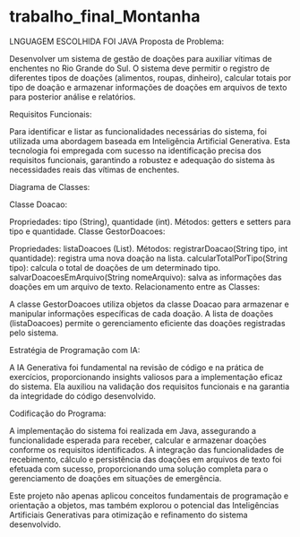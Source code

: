 # trabalho_final_Montanha
LNGUAGEM ESCOLHIDA FOI JAVA
Proposta de Problema:

Desenvolver um sistema de gestão de doações para auxiliar vítimas de enchentes no Rio Grande do Sul. O sistema deve permitir o registro de diferentes tipos de doações (alimentos, roupas, dinheiro), calcular totais por tipo de doação e armazenar informações de doações em arquivos de texto para posterior análise e relatórios.

Requisitos Funcionais:

Para identificar e listar as funcionalidades necessárias do sistema, foi utilizada uma abordagem baseada em Inteligência Artificial Generativa. Esta tecnologia foi empregada com sucesso na identificação precisa dos requisitos funcionais, garantindo a robustez e adequação do sistema às necessidades reais das vítimas de enchentes.

Diagrama de Classes:

Classe Doacao:

Propriedades: tipo (String), quantidade (int).
Métodos: getters e setters para tipo e quantidade.
Classe GestorDoacoes:

Propriedades: listaDoacoes (List<Doacao>).
Métodos:
registrarDoacao(String tipo, int quantidade): registra uma nova doação na lista.
calcularTotalPorTipo(String tipo): calcula o total de doações de um determinado tipo.
salvarDoacoesEmArquivo(String nomeArquivo): salva as informações das doações em um arquivo de texto.
Relacionamento entre as Classes:

A classe GestorDoacoes utiliza objetos da classe Doacao para armazenar e manipular informações específicas de cada doação. A lista de doações (listaDoacoes) permite o gerenciamento eficiente das doações registradas pelo sistema.

Estratégia de Programação com IA:

A IA Generativa foi fundamental na revisão de código e na prática de exercícios, proporcionando insights valiosos para a implementação eficaz do sistema. Ela auxiliou na validação dos requisitos funcionais e na garantia da integridade do código desenvolvido.

Codificação do Programa:

A implementação do sistema foi realizada em Java, assegurando a funcionalidade esperada para receber, calcular e armazenar doações conforme os requisitos identificados. A integração das funcionalidades de recebimento, cálculo e persistência das doações em arquivos de texto foi efetuada com sucesso, proporcionando uma solução completa para o gerenciamento de doações em situações de emergência.

Este projeto não apenas aplicou conceitos fundamentais de programação e orientação a objetos, mas também explorou o potencial das Inteligências Artificiais Generativas para otimização e refinamento do sistema desenvolvido.



